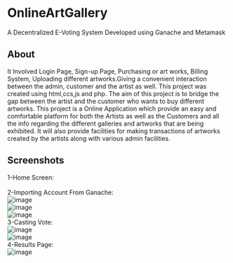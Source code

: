 # OnlineArtGallery
A Decentralized E-Voting System Developed using Ganache and Metamask 
## About
It Involved Login Page, Sign-up Page, Purchasing or art works, Billing System, Uploading different artworks.Giving a convenient interaction between the admin, customer and the artist as well.
This project was created using html,ccs,js and php. The aim of this project is to bridge the gap between the artist and the customer who wants to buy different artworks. This project is a Online Application which provide an easy and comfortable platform for both the Artists as well as the Customers and all the info regarding the different galleries and artworks that are being exhibited. It will also provide facilities for making transactions of artworks created by the artists along with various admin facilities.
## Screenshots
1-Home Screen:
<br>
<br>2-Importing Account From Ganache:
<br>![image](https://user-images.githubusercontent.com/86741118/124348044-660ce380-dc05-11eb-829f-618a1cf92e60.png)
<br>![image](https://user-images.githubusercontent.com/86741118/124347996-19290d00-dc05-11eb-861d-808297893a54.png)
<br>![image](https://user-images.githubusercontent.com/86741118/124348036-5ab9b800-dc05-11eb-8618-43f302c127b1.png)
<br>3-Casting Vote:
<br>![image](https://user-images.githubusercontent.com/86741118/124348010-352cae80-dc05-11eb-987e-8d0d4ce9b19b.png)
<br>![image](https://user-images.githubusercontent.com/86741118/124348102-a9675200-dc05-11eb-8b3e-8d99cd7bf84e.png)
<br>4-Results Page:
<br>![image](https://user-images.githubusercontent.com/86741118/124348028-4bd30580-dc05-11eb-9c34-303b253f8f39.png)

